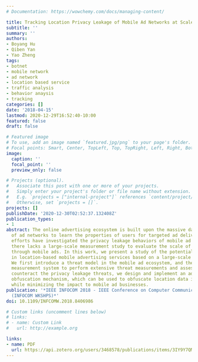 ```yaml
---
# Documentation: https://wowchemy.com/docs/managing-content/

title: Tracking Location Privacy Leakage of Mobile Ad Networks at Scale
subtitle: ''
summary: ''
authors:
- Boyang Hu
- Qiben Yan
- Yao Zheng
tags:
- botnet
- mobile network
- ad network
- location based service
- traffic analysis
- behavior anaysis
- tracking
categories: []
date: '2018-04-15'
lastmod: 2020-12-29T16:52:40-10:00
featured: false
draft: false

# Featured image
# To use, add an image named `featured.jpg/png` to your page's folder.
# Focal points: Smart, Center, TopLeft, Top, TopRight, Left, Right, BottomLeft, Bottom, BottomRight.
image:
  caption: ''
  focal_point: ''
  preview_only: false

# Projects (optional).
#   Associate this post with one or more of your projects.
#   Simply enter your project's folder or file name without extension.
#   E.g. `projects = ["internal-project"]` references `content/project/deep-learning/index.md`.
#   Otherwise, set `projects = []`.
projects: []
publishDate: '2020-12-30T02:52:37.132408Z'
publication_types:
- 1
abstract: The online advertising ecosystem is built upon the massive data collection
  of ad networks to learn the properties of users for targeted ad deliveries. Existing
  efforts have investigated the privacy leakage behaviors of mobile ad networks. However,
  there lacks a large-scale measurement study to evaluate the scale of privacy leakage
  through mobile ads. In this work, we present a study of the potential privacy leakage
  in location-based mobile advertising services based on a large-scale measurement.
  We first introduce a threat model in the mobile ad ecosystem, and then design a
  measurement system to perform extensive threat measurements and assessments. To
  counteract the privacy leakage threats, we design and implement an adaptive location
  obfuscation mechanism, which can be used to obfuscate location data in real-time
  while minimizing the impact to mobile ad businesses.
publication: '*IEEE INFOCOM 2018 - IEEE Conference on Computer Communications Workshops
  (INFOCOM WKSHPS)*'
doi: 10.1109/INFCOMW.2018.8406986

# Custom links (uncomment lines below)
# links:
# - name: Custom Link
#   url: http://example.org

links:
- name: PDF
  url: https://api.zotero.org/users/3468578/publications/items/3IY9Y7QM/file/view
---
```

